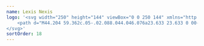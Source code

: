 ```yaml
---
name: Lexis Nexis
logo: '<svg width="250" height="144" viewBox="0 0 250 144" xmlns="http://www.w3.org/2000/svg">
    <path d="M44.204 59.362c.05-.02.088.044.046.076a23.633 23.633 0 00-2.2 1.895c-3.742 3.635-6.343 8.538-7.217 13.889a25.574 25.574 0 00-.003 8.157c.561 3.886 2.81 8.995 6.01 11.178.04.028.013.092-.036.084-7.774-1.465-9.368-8.884-9.723-12.912-.645-8.814 4.393-18.49 13.123-22.367zm-1.09-9.91c12.61-1.145 23.982 8.356 25.013 20.894.938 11.385-6.703 21.522-17.583 24.087-13.697 1.435-20.283-26.173-1.304-36.688.165.106.58.39.853.595a20.174 20.174 0 012.703 2.417 19.799 19.799 0 013.873 6.08.33.33 0 00.546.1.32.32 0 00.063-.332 20.625 20.625 0 00-3.865-6.416 19.172 19.172 0 00-.512-.553c-.04-.042.013-.104.06-.075.61.377 1.202.781 1.768 1.22.956.742 1.85 1.564 2.666 2.456a.33.33 0 00.544-.094.313.313 0 00-.055-.33l-.007-.009a22.004 22.004 0 00-2.668-2.637 20.92 20.92 0 00-2.294-1.659c-.047-.029-.016-.1.039-.086.49.133.977.286 1.459.452a22.58 22.58 0 013.314 1.487.328.328 0 00.484-.26.308.308 0 00-.155-.293l-.012-.01a23.162 23.162 0 00-3.356-1.695 23.7 23.7 0 00-1.895-.667c-.052-.015-.042-.092.011-.093 1.374-.044 2.75.038 4.108.242a.328.328 0 00.371-.365.331.331 0 00-.265-.275 23.773 23.773 0 00-4.74-.498c-.054 0-.066-.073-.017-.093a24.026 24.026 0 013.465-1.007.323.323 0 00.24-.427.338.338 0 00-.367-.208 24.16 24.16 0 00-6.435 1.823 20.23 20.23 0 00-1.71-1.002 21.168 21.168 0 00-3.544-1.46 21.178 21.178 0 00-3.77-.791c-2.43-.282-6.549-.323-9.538 1.376-.049.03-.095-.037-.052-.074 3.495-2.936 8.182-4.735 12.564-5.132zm.617 8.49c.054-.01.075.063.025.084-.565.218-1.123.458-1.672.717-4.691 2.24-8.672 6.093-11.091 10.885-5.352 10.682-1.53 18.289.089 20.496.032.043-.024.096-.067.061-11.153-8.827-3.986-29.451 12.715-32.244zm157.607 9.221l1.853 1.598-.046.053-5.493 6.278 5.539 6.33-1.853 1.597-.044-.052-5.267-6.019-5.314 6.07-1.849-1.596.045-.054 5.493-6.276-5.538-6.33 1.849-1.599.047.052 5.267 6.019 5.311-6.07zm-74.584 0l1.85 1.598-.045.053-5.492 6.278 5.537 6.33-1.85 1.597-.047-.052-5.266-6.019-5.312 6.07-1.853-1.596.047-.054 5.493-6.276-5.54-6.33 1.853-1.599.046.052 5.266 6.019 5.313-6.07zm15.549.107c1.753 0 3.237.656 4.349 1.981l-1.778 1.536c-.671-.732-1.459-1.182-2.571-1.182-1.205 0-2.254.606-2.254 1.667 0 .94.476 1.666 2.316 2.303l1.3.455c2.696.94 4.125 2.304 4.125 4.547 0 2.426-2.157 4.336-5.615 4.336-2.233 0-4.184-.972-5.554-2.626l1.874-1.619c.994 1.14 2.068 1.91 3.743 1.91 1.554 0 2.824-.757 2.824-1.91 0-1.152-.826-1.789-2.697-2.424l-1.238-.455c-2.79-1-3.774-2.668-3.774-4.486 0-2.275 2.062-4.033 4.95-4.033zm-36.294 0c4.274 0 7.384 3.062 7.446 8.458h-12.389c.244 2.7 2.35 4.73 5.126 4.73 1.795 0 3.27-.74 4.253-1.629l1.868 1.614.014.015c-1.313 1.364-3.48 2.455-6.135 2.455-4.516 0-7.842-3.457-7.842-7.82 0-4.398 3.386-7.823 7.659-7.823zm110.878 0c1.754 0 3.239.656 4.351 1.981l-1.778 1.536c-.673-.732-1.459-1.182-2.573-1.182-1.204 0-2.252.606-2.252 1.667 0 .94.476 1.666 2.316 2.303l1.3.455c2.696.94 4.124 2.304 4.124 4.547 0 2.426-2.157 4.336-5.614 4.336-2.234 0-4.184-.972-5.554-2.626l1.874-1.619c.994 1.14 2.068 1.91 3.743 1.91 1.554 0 2.823-.757 2.823-1.91 0-1.152-.826-1.789-2.696-2.424l-1.237-.455c-2.791-1-3.775-2.668-3.775-4.486 0-2.275 2.062-4.033 4.948-4.033zm-36.293 0c4.273 0 7.385 3.062 7.447 8.458H175.65c.246 2.7 2.352 4.73 5.129 4.73a6.34 6.34 0 004.251-1.629l1.868 1.614.014.015c-1.312 1.364-3.479 2.455-6.133 2.455-4.517 0-7.844-3.457-7.844-7.82 0-4.398 3.388-7.823 7.659-7.823zm-46.587.243V82.67h-2.624V67.514h2.624zm74.588 0V82.67h-2.625V67.514h2.625zm-56.587-6.534l14.891 15.594V60.979h2.775v21.692h-.548l-14.891-15.594v15.594h-2.777V60.979h.55zm-65.802 0v18.993h11.068v2.699H83.429V60.979h2.777zm-48.67-4.029c2.34-.484 4.128-.61 6.059-.444.053.003.053.085 0 .09-4.673.445-12.3 3.412-16.678 10.305-2.215 3.486-3.79 7.782-3.209 13.165.007.055-.07.071-.086.021-.242-.685-.598-1.763-.725-2.283-1.12-4.549-.215-9.37 2.604-13.121l.043-.059a20.552 20.552 0 015.309-4.896c2.038-1.311 4.317-2.24 6.684-2.778zm142.905 12.716c-2.227 0-4.118 1.484-4.666 3.788h9.307c-.369-2.487-2.321-3.82-4.641-3.788zm-74.585 0c-2.227 0-4.12 1.484-4.669 3.788h9.308c-.366-2.487-2.319-3.82-4.639-3.788zm118.692-6.25c1.135 0 2.022.89 2.022 2.026a2.002 2.002 0 01-2.022 2.026c-1.138 0-2.03-.89-2.03-2.026 0-1.118.91-2.025 2.03-2.025zm0 .324c-.93 0-1.685.764-1.685 1.702 0 .951.741 1.7 1.685 1.7.947 0 1.685-.749 1.685-1.7 0-.938-.754-1.702-1.685-1.702zm.035.531c.519 0 .818.237.818.65 0 .333-.156.543-.465.62l.549 1.005h-.408l-.525-.949h-.399v.949h-.378v-2.275h.808zm-.027.341h-.403v.658h.412c.326 0 .463-.103.463-.341 0-.218-.145-.317-.472-.317zM27.814 57.685c3.797-3.048 10.012-4.212 15.987-2.476.053.014.037.093-.019.086-7.827-.962-15.84 2.735-19.744 8.213-.032.044-.1.007-.078-.044.96-2.217 2.224-4.472 3.854-5.78zm106.319 3.293v2.441h-2.872v-2.441h2.872zm74.583 0v2.441h-2.871v-2.441h2.871zm-138.48-4.05c1.133 0 2.021.888 2.021 2.025a2.003 2.003 0 01-2.021 2.026 2.009 2.009 0 01-2.032-2.026 2.03 2.03 0 012.032-2.026zm0 .323c-.93 0-1.686.764-1.686 1.702 0 .953.74 1.7 1.686 1.7.945 0 1.685-.747 1.685-1.7 0-.938-.756-1.703-1.685-1.703zm.033.53c.52 0 .82.238.82.65 0 .334-.157.544-.465.623l.549 1.003h-.408l-.525-.95h-.4v.95h-.378v-2.275h.807zm-.025.342h-.403v.659h.411c.327 0 .464-.103.464-.343 0-.218-.145-.316-.472-.316z" fill="currentColor" fill-rule="nonzero"></path>
</svg>'
sortOrder: 18
---
```

